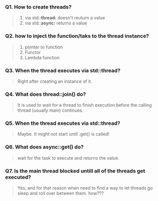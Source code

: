 ### Q1. How to create threads?
> 1. via std::**thread:** doesn't reuturn a value  
> 2. via std::**async:** returns a value  

### Q2. how to inject the function/taks to the thread instance?
> 1. pointer to function  
> 2. Functor  
> 3. Lambda function  

### Q3. When the thread executes via std::thread?
> Right after creating an instance of it.

### Q4. What does thread::join() do?
> It is used to wait for a thread to finish execution before the calling thread (usually main) continues.

### Q5. When the thread executes via std::thread?
> Maybe. It might not start until .get() is called!

### Q6. What does async::get() do?
> wait for the task to execute and returns the value.

### Q7. Is the main thread blocked untill all of the threads get executed?
> Yes, and for that reason when need to find a way to let threads go sleep and roll over between them. how???